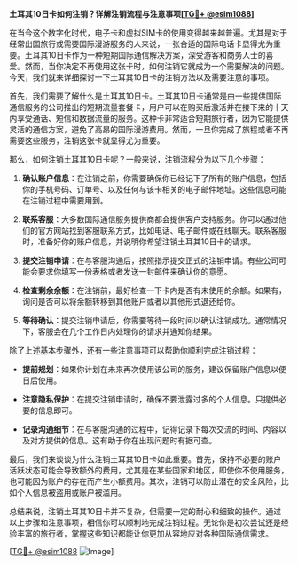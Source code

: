 **土耳其10日卡如何注销？详解注销流程与注意事项[[TG💪+ @esim1088](https://t.me/s/esim1088)]**

在当今这个数字化时代，电子卡和虚拟SIM卡的使用变得越来越普遍。尤其是对于经常出国旅行或需要国际漫游服务的人来说，一张合适的国际电话卡显得尤为重要。土耳其10日卡作为一种短期国际通信解决方案，深受游客和商务人士的喜爱。然而，当你决定不再使用这张卡时，如何注销它就成为一个需要解决的问题。今天，我们就来详细探讨一下土耳其10日卡的注销方法以及需要注意的事项。

首先，我们需要了解什么是土耳其10日卡。土耳其10日卡通常是由一些提供国际通信服务的公司推出的短期流量套餐卡，用户可以在购买后激活并在接下来的十天内享受通话、短信和数据流量的服务。这种卡非常适合短期旅行者，因为它能提供灵活的通信方案，避免了高昂的国际漫游费用。然而，一旦你完成了旅程或者不再需要这些服务，注销这张卡就显得尤为重要。

那么，如何注销土耳其10日卡呢？一般来说，注销流程分为以下几个步骤：

1. **确认账户信息**：在注销之前，你需要确保你已经记下了所有的账户信息，包括你的手机号码、订单号、以及任何与该卡相关的电子邮件地址。这些信息可能在注销过程中需要用到。

2. **联系客服**：大多数国际通信服务提供商都会提供客户支持服务。你可以通过他们的官方网站找到客服联系方式，比如电话、电子邮件或在线聊天。联系客服时，准备好你的账户信息，并说明你希望注销土耳其10日卡的请求。

3. **提交注销申请**：在与客服沟通后，按照指示提交正式的注销申请。有些公司可能会要求你填写一份表格或者发送一封邮件来确认你的意愿。

4. **检查剩余余额**：在注销前，最好检查一下卡内是否有未使用的余额。如果有，询问是否可以将余额转移到其他账户或者以其他形式退还给你。

5. **等待确认**：提交注销申请后，你需要等待一段时间以确认注销成功。通常情况下，客服会在几个工作日内处理你的请求并通知你结果。

除了上述基本步骤外，还有一些注意事项可以帮助你顺利完成注销过程：

- **提前规划**：如果你计划在未来再次使用该公司的服务，建议保留账户信息以便日后使用。
  
- **注意隐私保护**：在提交注销申请时，确保不要泄露过多的个人信息。只提供必要的信息即可。

- **记录沟通细节**：在与客服沟通的过程中，记得记录下每次交流的时间、内容以及对方提供的信息。这有助于你在出现问题时有据可查。

最后，我们来谈谈为什么注销土耳其10日卡如此重要。首先，保持不必要的账户活跃状态可能会导致额外的费用，尤其是在某些国家和地区，即使你不使用服务，也可能因为账户的存在而产生小额费用。其次，注销可以防止潜在的安全风险，比如个人信息被盗用或账户被滥用。

总结来说，注销土耳其10日卡并不复杂，但需要一定的耐心和细致的操作。通过以上步骤和注意事项，相信你可以顺利地完成注销过程。无论你是初次尝试还是经验丰富的旅行者，掌握这些知识都能让你更加从容地应对各种国际通信需求。

[[TG💪+ @esim1088](https://t.me/s/esim1088) ![Image](https://i.postimg.cc/4NQfJmqS/Snipaste-2025-05-13-00-14-12.png)]